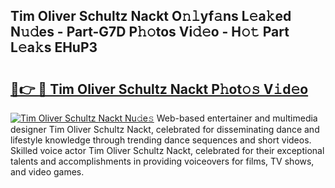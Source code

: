## Tim Oliver Schultz Nackt O𝚗𝚕yf𝚊ns L𝚎a𝚔ed N𝚞𝚍es - Part-G7D P𝚑𝚘tos Vi𝚍𝚎o - H𝚘𝚝 Part L𝚎a𝚔s EHuP3

# <h2><a href="http://kf0e5i.oniu.top/?m=Tim+Oliver+Schultz+Nackt">🔗👉 🔴 Tim Oliver Schultz Nackt P𝚑ot𝚘𝚜 V𝚒d𝚎o</a></h2>

[![Tim Oliver Schultz Nackt Nu𝚍e𝚜](https://i.imgur.com/0qMVB7G.gif)](http://kf0e5i.oniu.top/?m=Tim+Oliver+Schultz+Nackt)
Web-based entertainer and multimedia designer Tim Oliver Schultz Nackt, celebrated for disseminating dance and lifestyle knowledge through trending dance sequences and short videos. Skilled voice actor Tim Oliver Schultz Nackt, celebrated for their exceptional talents and accomplishments in providing voiceovers for films, TV shows, and video games.  
